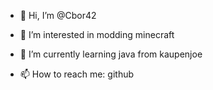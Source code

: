 - 👋 Hi, I’m @Cbor42
- 👀 I’m interested in modding minecraft
- 🌱 I’m currently learning java from kaupenjoe

- 📫 How to reach me: github

<!---
Cbor42/Cbor42 is a ✨ special ✨ repository because its `README.md` (this file) appears on your GitHub profile.
You can click the Preview link to take a look at your changes.
--->
